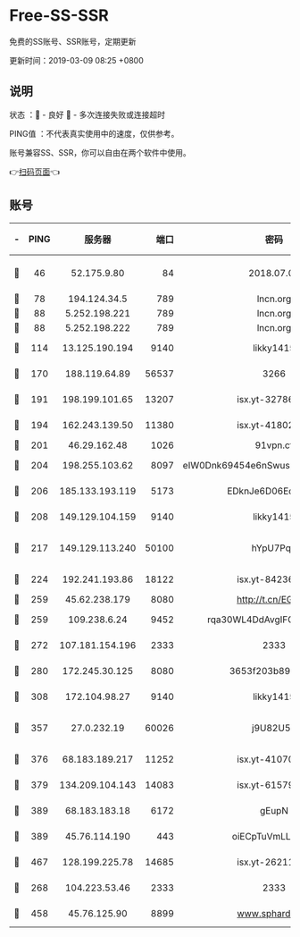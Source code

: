 # Free-SS-SSR

免费的SS账号、SSR账号，定期更新

更新时间：2019-03-09 08:25 +0800

## 说明

状态     ：🙂 - 良好 🙁 - 多次连接失败或连接超时

PING值   ：不代表真实使用中的速度，仅供参考。

账号兼容SS、SSR，你可以自由在两个软件中使用。

👉[扫码页面](https://liesauer.github.io/Free-SS-SSR/)👈

## 账号

|-|PING|服务器|端口|密码|加密方式|区域|
|:----:|:----:|:-----:|-----:|:----:|:----:|:----:|
|🙂|46|52.175.9.80|84|2018.07.07|chacha20-ietf-poly1305|HK|
|🙂|78|194.124.34.5|789|lncn.org|rc4|JP|
|🙂|88|5.252.198.221|789|lncn.org|rc4|JP|
|🙂|88|5.252.198.222|789|lncn.org|rc4|JP|
|🙂|114|13.125.190.194|9140|likky1415|aes-256-cfb|KR|
|🙂|170|188.119.64.89|56537|3266|aes-256-cfb|RU|
|🙂|191|198.199.101.65|13207|isx.yt-32786605|aes-256-cfb|US|
|🙂|194|162.243.139.50|11380|isx.yt-41802120|aes-256-cfb|US|
|🙂|201|46.29.162.48|1026|91vpn.cf|rc4-md5|RU|
|🙂|204|198.255.103.62|8097|eIW0Dnk69454e6nSwuspv9DmS201tQ0D|aes-256-cfb|US|
|🙂|206|185.133.193.119|5173|EDknJe6D06EoWDaw|aes-256-cfb|US|
|🙂|208|149.129.104.159|9140|likky1415|aes-256-cfb|CN|
|🙂|217|149.129.113.240|50100|hYpU7PqP|chacha20-ietf-poly1305|CN|
|🙂|224|192.241.193.86|18122|isx.yt-84236848|aes-256-cfb|US|
|🙂|259|45.62.238.179|8080|http://t.cn/EGJIyrl|rc4-md5|CA|
|🙂|259|109.238.6.24|9452|rqa30WL4DdAvgIFG6Fs3znzTa|aes-256-cfb|FR|
|🙂|272|107.181.154.196|2333|2333|aes-256-cfb|US|
|🙂|280|172.245.30.125|8080|3653f203b896678d|chacha20-ietf|US|
|🙂|308|172.104.98.27|9140|likky1415|aes-256-cfb|JP|
|🙂|357|27.0.232.19|60026|j9U82U53|xchacha20-ietf-poly1305|HK|
|🙂|376|68.183.189.217|11252|isx.yt-41070584|aes-256-cfb|SG|
|🙂|379|134.209.104.143|14083|isx.yt-61579208|aes-256-cfb|SG|
|🙂|389|68.183.183.18|6172|gEupN|aes-256-cfb|SG|
|🙂|389|45.76.114.190|443|oiECpTuVmLLxk4Ts|aes-256-cfb|AU|
|🙂|467|128.199.225.78|14685|isx.yt-26211844|aes-256-cfb|SG|
|🙂|268|104.223.53.46|2333|2333|aes-256-cfb|US|
|🙂|458|45.76.125.90|8899|www.sphard.com|aes-256-cfb|AU|
